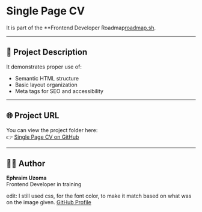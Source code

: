 # Single Page CV
It is part of the **Frontend Developer Roadmap[roadmap.sh](https://roadmap.sh/projects/single-page-cv).

---

## 🧱 Project Description  
It demonstrates proper use of:
- Semantic HTML structure  
- Basic layout organization  
- Meta tags for SEO and accessibility  

---

## 🌐 Project URL
You can view the project folder here:  
👉 [Single Page CV on GitHub](https://github.com/Ephyjack/roadmap.sh-all-projects-main/tree/main/Frontend%20Projects/Beginner/01-Single-Page%20CV/)

---

## 🧑‍💻 Author
**Ephraim Uzoma**  
Frontend Developer in training  

edit: I still used css, for the font color, to make it match based on what was on the image given.
[GitHub Profile](https://github.com/Ephyjack)
